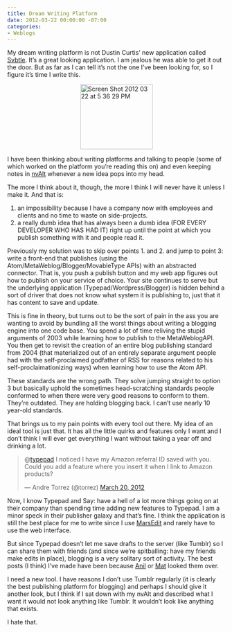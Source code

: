 ```yaml
---
title: Dream Writing Platform
date: 2012-03-22 00:00:00 -07:00
categories:
- Weblogs
---
```


<p>My dream writing platform is not Dustin Curtis’ new application called <a href="http://svbtle.com/">Svbtle</a>. It’s a great looking application. I am jealous he was able to get it out the door. But as far as I can tell it’s not the one I’ve been looking for, so I figure it’s time I write this.</p>

<p><img style="display:block; margin-left:auto; margin-right:auto;" src="http://torrez.typepad.com/.a/6a00d8341bfc1653ef0168e91ef4e3970c-pi" alt="Screen Shot 2012 03 22 at 5 36 29 PM" title="Screen Shot 2012-03-22 at 5.36.29 PM.png" border="0" width="167" height="150" /></p>

<p>I have been thinking about writing platforms and talking to people (some of which worked on the platform you’re reading this on) and even keeping notes in <a href="http://brettterpstra.com/project/nvalt/">nvAlt</a> whenever a new idea pops into my head.</p>

<p>The more I think about it, though, the more I think I will never have it unless I make it. And that is: </p>

<ol>
<li>an impossibility because I have a company now with employees and clients and no time to waste on side-projects.</li>
<li>a really dumb idea that has always been a dumb idea (FOR EVERY DEVELOPER WHO HAS HAD IT) right up until the point at which you publish something with it and people read it.</li>
</ol>

<p>Previously my solution was to skip over points 1. and 2. and jump to point 3: write a front-end that publishes (using the Atom/MetaWeblog/Blogger/MovableType APIs) with an abstracted connector. That is, you push a publish button and my web app figures out how to publish on your service of choice. Your site continues to serve but the underlying application (Typepad/Wordpress/Blogger) is hidden behind a sort of driver that does not know what system it is publishing to, just that it has content to save and update.</p>

<p>This is fine in theory, but turns out to be the sort of pain in the ass you are wanting to avoid by bundling all the worst things about writing a blogging engine into one code base. You spend a lot of time reliving the stupid arguments of 2003 while learning how to publish to the MetaWeblogAPI. You then get to revisit the creation of an entire blog publishing standard from 2004 (that materialized out of an entirely separate argument people had with the self-proclaimed godfather of RSS for reasons related to his self-proclaimationizing ways) when learning how to use the Atom API. </p>

<p>These standards are the wrong path. They solve jumping straight to option 3 but basically uphold the sometimes head-scratching standards people conformed to when there were very good reasons to conform to them. They’re outdated. They are holding blogging back. I can’t use nearly 10 year-old standards.</p>

<p>That brings us to my pain points with every tool out there. My idea of an ideal tool is just that. It has all the little quirks and features only I want and I don’t think I will ever get everything I want without taking a year off and drinking a lot. </p>

<blockquote class="twitter-tweet"><p>@<a href="https://twitter.com/typepad">typepad</a> I noticed I have my Amazon referral ID saved with you. Could you add a feature where you insert it when I link to Amazon products?</p>&mdash; Andre Torrez (@torrez) <a href="https://twitter.com/torrez/status/182213262622986240" data-datetime="2012-03-20T21:13:21+00:00">March 20, 2012</a></blockquote>

<script src="//platform.twitter.com/widgets.js" charset="utf-8"></script>

<p>Now, I know Typepad and Say: have a hell of a lot more things going on at their company than spending time adding new features to Typepad. I am a minor speck in their publisher galaxy and that’s fine. I think the application is still the best place for me to write since I use <a href="http://www.red-sweater.com/marsedit/">MarsEdit</a> and rarely have to use the web interface.</p>

<p>But since Typepad doesn’t let me save drafts to the server (like Tumblr) so I can share them with friends (and since we’re spitballing: have my friends make edits in place), blogging is a very solitary sort of activity. The best posts (I think) I’ve made have been because <a href="http://dashes.com/">Anil</a> or <a href="http://www.emptyage.com/">Mat</a> looked them over.</p>

<p>I need a new tool. I have reasons I don’t use Tumblr regularly (it is clearly the best publishing platform for blogging) and perhaps I should give it another look, but I think if I sat down with my nvAlt and described what I want it would not look anything like Tumblr. It wouldn’t look like anything that exists.</p>

<p>I hate that.</p>
